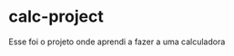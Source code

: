 # calc-project

Esse foi o projeto onde aprendi a fazer a uma calculadora
<link href ="https://www.youtube.com/@AsmrProg/featured" rel="video-tutorial"/>
